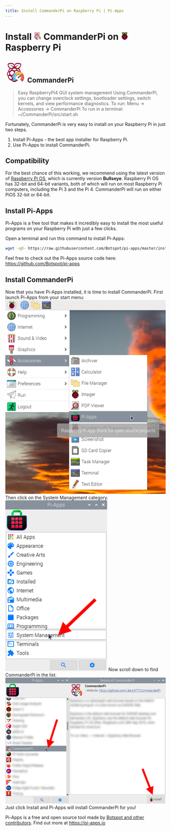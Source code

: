 ```yaml
---
title: Install CommanderPi on Raspberry Pi | Pi-Apps
---
```

<div class="simple-install-content content">

# Install <img src="/img/app-icons/CommanderPi/icon-64.png" height=24> CommanderPi on <img src=/img/other-icons/raspberrypi-icon.svg height=24> Raspberry Pi

## <img src="/img/app-icons/CommanderPi/icon-64.png"> CommanderPi
> Easy RaspberryPi4 GUI system management
> Using CommanderPi, you can change overclock settings, bootloader settings, switch kernels, and view performance diagnostics.
> To run: Menu -> Accessories -> CommanderPi
> To run in a terminal: ~/CommanderPi/src/start.sh

Fortunately, CommanderPi is very easy to install on your Raspberry Pi in just two steps.
1. Install Pi-Apps - the best app installer for Raspberry Pi.
2. Use Pi-Apps to install CommanderPi.
</div>
<div class="simple-install-content content">

## Compatibility
For the best chance of this working, we recommend using the latest version of [Raspberry Pi OS](https://www.raspberrypi.com/software/), which is currently version **Bullseye**.
Raspberry Pi OS has 32-bit and 64-bit variants, both of which will run on most Raspberry Pi computers, including the Pi 3 and the Pi 4.
CommanderPi will run on either PiOS 32-bit or 64-bit.
</div>
<div class="simple-install-content content">

## Install Pi-Apps

Pi-Apps is a free tool that makes it incredibly easy to install the most useful programs on your Raspberry Pi with just a few clicks.

Open a terminal and run this command to install Pi-Apps:
```bash
wget -qO- https://raw.githubusercontent.com/Botspot/pi-apps/master/install | bash
```
Feel free to check out the Pi-Apps source code here: https://github.com/Botspot/pi-apps
</div>
<div class="simple-install-content content">

## Install CommanderPi

Now that you have Pi-Apps installed, it is time to install CommanderPi.
First launch Pi-Apps from your start menu:
<img src="/img/start-menu.png">
Then click on the System Management category.
<img src="/img/category-selections/System Management.png">
Now scroll down to find CommanderPi in the list.
<img src="/img/app-icons/CommanderPi/app-selection.png">
Just click Install and Pi-Apps will install CommanderPi for you!
</div>
<div class="simple-install-content content">

Pi-Apps is a free and open source tool made by [Botspot and other contributors](/about/#contributors). Find out more at https://pi-apps.io
</div>
